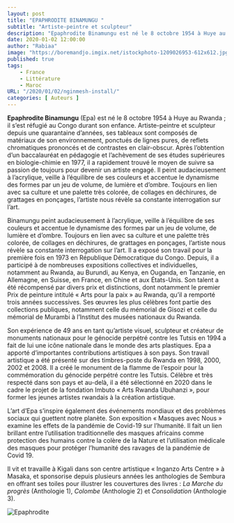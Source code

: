 ```yaml
---
layout: post 
title: "EPAPHRODITE BINAMUNGU "
subtitle: "Artiste-peintre et sculpteur"
description: "Epaphrodite Binamungu est né le 8 octobre 1954 à Huye au Rwanda. Artiste-peintre et sculpteur depuis une quarantaine d’années, ses tableaux sont composés de matériaux de son environnement, ponctués de lignes pures, de reflets chromatiques prononcés et de contrastes en clair-obscur. "
date: 2020-01-02 12:00:00
author: "Rabiaa"
image: "https://boremandjo.imgix.net/istockphoto-1209026953-612x612.jpg"
published: true
tags:
    - France 
    - Littérature
    - Maroc
URL: "/2020/01/02/nginmesh-install/"
categories: [ Auteurs ]
---
```


**Epaphrodite Binamungu** (Epa) est né le 8 octobre 1954 à Huye au Rwanda ; il s’est réfugié au Congo durant son enfance. Artiste-peintre et sculpteur depuis une quarantaine d’années, ses tableaux sont composés de matériaux de son environnement, ponctués de lignes pures, de reflets chromatiques prononcés et de contrastes en clair-obscur. Après l’obtention d’un baccalauréat en pédagogie et l’achèvement de ses études supérieures en biologie-chimie en 1977, il a rapidement trouvé le moyen de suivre sa passion de toujours pour devenir un artiste engagé. Il peint audacieusement à l’acrylique, veille à l’équilibre de ses couleurs et accentue le dynamisme des formes par un jeu de volume, de lumière et d’ombre. Toujours en lien avec sa culture et une palette très colorée, de collages en déchirures, de grattages en ponçages, l’artiste nous révèle sa constante interrogation sur l’art.

Binamungu peint audacieusement à l’acrylique, veille à l’équilibre de ses couleurs et accentue le dynamisme des formes par un jeu de volume, de lumière et d’ombre. Toujours en lien avec sa culture et une palette très colorée, de collages en déchirures, de grattages en ponçages, l’artiste nous révèle sa constante interrogation sur l’art. Il a exposé son travail pour la première fois en 1973 en République Démocratique du Congo. Depuis, il a participé à de nombreuses expositions collectives et individuelles, notamment au Rwanda, au Burundi, au Kenya, en Ouganda, en Tanzanie, en Allemagne, en Suisse, en France, en Chine et aux États-Unis. Son talent a été récompensé par divers prix et distinctions, dont notamment le premier Prix de peinture intitulé « Arts pour la paix » au Rwanda, qu’il a remporté trois années successives. Ses œuvres les plus célèbres font partie des collections publiques, notamment celle du mémorial de Gisozi et celle du mémorial de Murambi à l’Institut des musées nationaux du Rwanda.


Son expérience de 49 ans en tant qu’artiste visuel, sculpteur et créateur de monuments nationaux pour le génocide perpétré contre les Tutsis en 1994 a fait de lui une icône nationale dans le monde des arts plastiques. Epa a apporté d’importantes contributions artistiques à son pays. Son travail artistique a été présenté sur des timbres-poste du Rwanda en 1998, 2000, 2002 et 2008. Il a créé le monument de la flamme de l’espoir pour la commémoration du génocide perpétré contre les Tutsis. Célèbre et très respecté dans son pays et au-delà, il a été sélectionné en 2020 dans le cadre le projet de la fondation Imbuto « Arts Rwanda Ubuhanzi », pour former les jeunes artistes rwandais à la création artistique.

L’art d’Epa s’inspire également des événements mondiaux et des problèmes sociaux qui guettent notre planète. Son exposition « Masques avec Nous » examine les effets de la pandémie de Covid-19 sur l’humanité. Il fait un lien brillant entre l’utilisation traditionnelle des masques africains comme protection des humains contre la colère de la Nature et l’utilisation médicale des masques pour protéger l’humanité des ravages de la pandémie de Covid 19.

Il vit et travaille à Kigali dans son centre artistique « Inganzo Arts Centre » à Masaka, et sponsorise depuis plusieurs années les anthologies de Sembura en offrant ses toiles pour illustrer les couvertures des livres : *La Marche du progrès* (Anthologie 1), *Colombe* (Anthologie 2) et *Consolidation* (Anthologie 3).  


![Epaphrodite](https://boremandjo.imgix.net/Epaphrodite%20Binamungu.PNG)